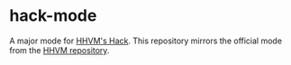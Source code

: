 # hack-mode

A major mode for [HHVM's Hack](http://hacklang.org/).  This repository mirrors
the official mode from the [HHVM repository](https://github.com/facebook/hhvm/tree/master/hphp/hack/editor-plugins/emacs).
